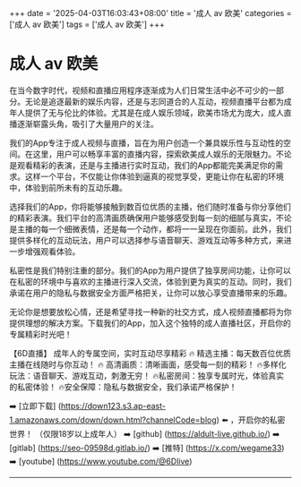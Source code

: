 +++
date = '2025-04-03T16:03:43+08:00'
title = '成人 av 欧美'
categories = ['成人 av 欧美']
tags = ['成人 av 欧美']
+++

# 成人 av 欧美

在当今数字时代，视频和直播应用程序逐渐成为人们日常生活中必不可少的一部分。无论是追逐最新的娱乐内容，还是与志同道合的人互动，视频直播平台都为成年人提供了无与伦比的体验。尤其是在成人娱乐领域，欧美市场尤为庞大，成人直播逐渐崭露头角，吸引了大量用户的关注。

我们的App专注于成人视频与直播，旨在为用户创造一个兼具娱乐性与互动性的空间。在这里，用户可以畅享丰富的直播内容，探索欧美成人娱乐的无限魅力。不论是观看精彩的表演，还是与主播进行实时互动，我们的App都能完美满足你的需求。这样一个平台，不仅能让你体验到逼真的视觉享受，更能让你在私密的环境中，体验到前所未有的互动乐趣。

选择我们的App，你将能够接触到数百位优质的主播，他们随时准备与你分享他们的精彩表演。我们平台的高清画质确保用户能够感受到每一刻的细腻与真实，不论是主播的每一个细微表情，还是每一个动作，都将一一呈现在你面前。此外，我们提供多样化的互动玩法，用户可以选择参与语音聊天、游戏互动等多种方式，来进一步增强观看体验。

私密性是我们特别注重的部分。我们的App为用户提供了独享房间功能，让你可以在私密的环境中与喜欢的主播进行深入交流，体验到更为真实的互动。同时，我们承诺在用户的隐私与数据安全方面严格把关，让你可以放心享受直播带来的乐趣。

无论你是想要放松心情，还是希望寻找一种新的社交方式，成人视频直播都将为你提供理想的解决方案。下载我们的App，加入这个独特的成人直播社区，开启你的专属精彩时光吧！

【6D直播】
成年人的专属空间，实时互动尽享精彩
🔥 精选主播：每天数百位优质主播在线随时与你互动！
🔥 高清画质：清晰画面，感受每一刻的精彩！
🔥多样化玩法：语音聊天、游戏互动，刺激无穷！
🔥私密房间：独享专属时光，体验真实的私密体验！
🔥安全保障：隐私与数据安全，我们承诺严格保护！

➡️ [立即下载] (https://down123.s3.ap-east-1.amazonaws.com/down/down.html?channelCode=blog) ⬅️ ，开启你的私密世界！
（仅限18岁以上成年人）
➡️ [github] (https://aldult-live.github.io/)
➡️ [gitlab] (https://seo-09598d.gitlab.io/)
➡️ [推特] (https://x.com/wegame33)
➡️ [youtube] (https://www.youtube.com/@6Dlive)

---

